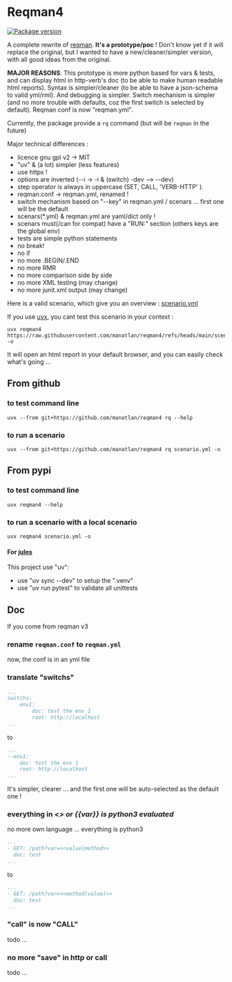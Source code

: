 # Reqman4

<a href="https://pypi.org/project/reqman4/">
    <img src="https://badge.fury.io/py/reqman4.svg" alt="Package version">
</a>


A complete rewrite of [reqman](https://github.com/manatlan/reqman). __It's a **prototype/poc**__ ! Don't know yet if it will replace the original, but I wanted to have a new/cleaner/simpler version, 
with all good ideas from the original. 

**MAJOR REASONS**: This prototype is more python based for vars & tests, and can display html in http-verb's doc (to be able to make human readable html reports). Syntax is simpler/cleaner (to be able to have a json-schema to valid yml/rml). And debugging is simpler. Switch mechanism is simpler (and no more trouble with defaults, coz the first switch is selected by default). Reqman conf is now "reqman.yml".

Currently, the package provide a `rq` command (but will be `reqman` in the future)

Major technical differences :
- licence gnu gpl v2 -> MIT
- "uv" & (a lot) simpler (less features)
- use httpx !
- options are inverted (--i -> -i & (switch) -dev --> --dev)
- step operator is always in uppercase (SET, CALL, 'VERB-HTTP' ).
- reqman.conf -> reqman.yml, renamed !
- switch mechanism based on "--key" in reqman.yml / scenars ... first one will be the default
- scenars(*.yml) & reqman.yml are yaml/dict only !
- scenars must(/can for compat) have a "RUN:" section (others keys are the global env)
- tests are simple python statements
- no break!
- no if 
- no more .BEGIN/.END
- no more RMR
- no more comparison side by side
- no more XML testing (may change)
- no more junit.xml output (may change)

Here is a valid scenario, which give you an overview :
[scenario.yml](https://github.com/manatlan/reqman4/blob/main/scenario.yml)

If you use [uvx](https://docs.astral.sh/uv/guides/tools/), you cant test this scenario in your context :

    uvx reqman4 https://raw.githubusercontent.com/manatlan/reqman4/refs/heads/main/scenario.yml -o

It will open an html report in your default browser, and you can easily check what's going ...

## From github

### to test command line

    uvx --from git+https://github.com/manatlan/reqman4 rq --help

### to run a scenario

    uvx --from git+https://github.com/manatlan/reqman4 rq scenario.yml -o

## From pypi

### to test command line

    uvx reqman4 --help

### to run a scenario with a local scenario

    uvx reqman4 scenario.yml -o


#### For [jules](https://jules.google.com/)

This project use "uv":

 - use "uv sync --dev" to setup the ".venv" 
 - use "uv run pytest" to validate all unittests

## Doc

If you come from reqman v3

### rename `reqman.conf` to `reqman.yml`

now, the conf is in an yml file

### translate "switchs"

```yaml
...
switchs:
    env1:
        doc: test the env 1
        root: http://localhost
...
```
to
```yaml
...
--env1:
    doc: test the env 1
    root: http://localhost
...
```

It's simpler, clearer ... and the first one will be auto-selected as the default one !

### everything in <<var>> or {{var}} is python3 evaluated

no more own language ... everything is python3

```yaml
...
- GET: /path?var=<<value|method>>
  doc: test
...
```
to
```yaml
...
- GET: /path?var=<<method(value)>>
  doc: test
...
```

### "call" is now "CALL"

todo ...

### no more "save" in http or call

todo ...
